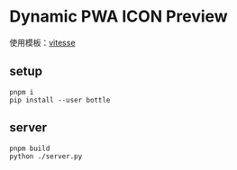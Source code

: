 

# Dynamic PWA ICON Preview

使用模板：[vitesse](https://github.com/antfu/vitesse)

## setup

```
pnpm i
pip install --user bottle
```


## server

```
pnpm build
python ./server.py
```